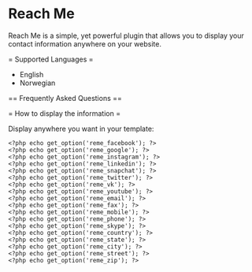 # Reach Me
Reach Me is a simple, yet powerful plugin that allows you to display your contact information anywhere on your website.

= Supported Languages =
* English 
* Norwegian 

== Frequently Asked Questions ==

= How to display the information =

Display anywhere you want in your template:

```
<?php echo get_option('reme_facebook'); ?>
<?php echo get_option('reme_google'); ?>
<?php echo get_option('reme_instagram'); ?>
<?php echo get_option('reme_linkedin'); ?>
<?php echo get_option('reme_snapchat'); ?>
<?php echo get_option('reme_twitter'); ?>
<?php echo get_option('reme_vk'); ?>
<?php echo get_option('reme_youtube'); ?>
<?php echo get_option('reme_email'); ?>
<?php echo get_option('reme_fax'); ?>
<?php echo get_option('reme_mobile'); ?>
<?php echo get_option('reme_phone'); ?>
<?php echo get_option('reme_skype'); ?>
<?php echo get_option('reme_country'); ?>
<?php echo get_option('reme_state'); ?>
<?php echo get_option('reme_city'); ?>
<?php echo get_option('reme_street'); ?>
<?php echo get_option('reme_zip'); ?>
```

